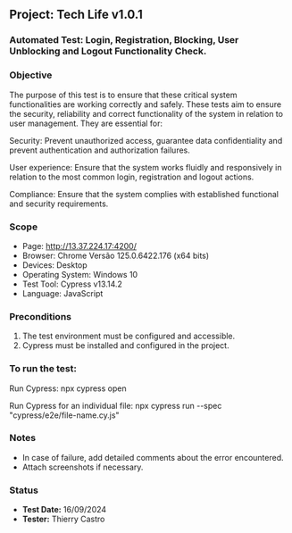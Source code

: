 ## Project: Tech Life v1.0.1

### Automated Test: Login, Registration, Blocking, User Unblocking and Logout Functionality Check.

### Objective
The purpose of this test is to ensure that these critical system functionalities are working correctly and safely.
These tests aim to ensure the security, reliability and correct functionality of the system in relation to user management. They are essential for:

Security: Prevent unauthorized access, guarantee data confidentiality and prevent authentication and authorization failures.

User experience: Ensure that the system works fluidly and responsively in relation to the most common login, registration and logout actions.

Compliance: Ensure that the system complies with established functional and security requirements.

### Scope
- Page: http://13.37.224.17:4200/
- Browser: Chrome Versão 125.0.6422.176 (x64 bits)
- Devices: Desktop
- Operating System: Windows 10
- Test Tool: Cypress v13.14.2
- Language: JavaScript

### Preconditions
1. The test environment must be configured and accessible.
2. Cypress must be installed and configured in the project.

### To run the test:
Run Cypress: npx cypress open

Run Cypress for an individual file: npx cypress run --spec "cypress/e2e/file-name.cy.js"

### Notes
- In case of failure, add detailed comments about the error encountered.
- Attach screenshots if necessary.

### Status
- **Test Date:** 16/09/2024
- **Tester:** Thierry Castro
